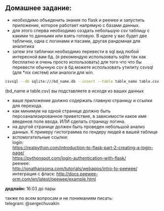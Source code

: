 ## Домашнее задание: 
- необходимо объеденить знания по flask и peewee  и запустить приложение, которое работает напрямую с базами данных. 
- для этого сперва необходимо создать небольшую csv таблицу с какими то данными или взять готовую. В иделе у вас будет две таблички, одна с логинами и пасами, другая рандомная для аналитика
- затем эти таблички необходимо перевести в sql вид любой интересной вам бд. (я рекомендую использовать sqlite так как бесплатно и очень просто использовать)
для того что что бы перевести обычную csv в бд можете использовать утилиту csvsql (для *nix систем) или аналоги для win. 
```bash 
csvsql --db sqlite:///bd_name.db --insert --table table_name table.csv 
``` 
(bd_name и table.csv) вы подставляете в исходя из ваших данных

- ваше приложение должно содержать главную страницу и ссылки для перехода. 
- как минимум на одной странице должно быть персоанализированное приветствие, в зависимости какое имя введенов поле ввода. ИЛИ сделать страницу логина.  
- на другой странице должен быть проведен небольшой анализ данных. К примеру гистограмма по гендеру людей в вашей таблице
- вспомогательные ссылки: <br>
login: <br>
https://realpython.com/introduction-to-flask-part-2-creating-a-login-page/ <br>
https://pythonspot.com/login-authentication-with-flask/ <br>
peewee: <br>
http://jonathansoma.com/tutorials/webapps/intro-to-peewee/ <br>
интеграция с фласк: http://docs.peewee-orm.com/en/latest/peewee/example.html <br>

__дедлайн:__ 16.03 до пары
 
также по всем вопросам и не пониманиям писать: <br>
telegram: @sergechuvakin <br>


